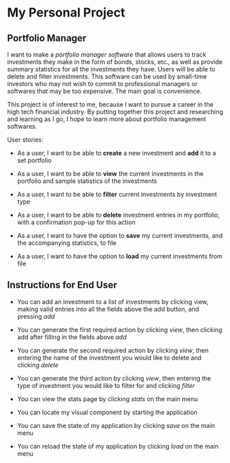 # My Personal Project

## Portfolio Manager

I want to make a *portfolio manager software* that allows users to track investments they make in the form of bonds, stocks, etc., as well as provide summary statistics for all the investments they have. Users will be able to delete and filter investments. This software can be used by small-time investors who may not wish to commit to professional managers or softwares that may be too expensive. The main goal is convenience.

This project is of interest to me, because I want to pursue a career in the high tech financial industry. By putting together this project and researching and learning as I go, I hope to learn more about portfolio management softwares.


User stories:
- As a user, I want to be able to **create** a new investment and **add** it to a set portfolio
- As a user, I want to be able to **view** the current investments in the portfolio and sample statistics of the investments
- As a user, I want to be able to **filter** current investments by investment type
- As a user, I want to be able to **delete** investment entries in my portfolio, with a confirmation pop-up for this action

- As a user, I want to have the option to **save** my current investments, and the accompanying statistics, to file
- As a user, I want to have the option to **load** my current investments from file

## Instructions for End User

- You can add an investment to a list of investments by clicking view, making valid entries into all the fields above the add button, and pressing *add*

- You can generate the first required action by clicking *view*, then clicking add after filling in the fields above *add*

- You can generate the second required action by clicking *view*, then entering the name of the investment you would like to delete and clicking *delete*

- You can generate the third action by clicking *view*, then entering the type of investment you would like to filter for and clicking *filter*

- You can view the stats page by clicking *stats* on the main menu

- You can locate my visual component by starting the application

- You can save the state of my application by clicking *save* on the main menu

- You can reload the state of my application by clicking *load* on the main menu
